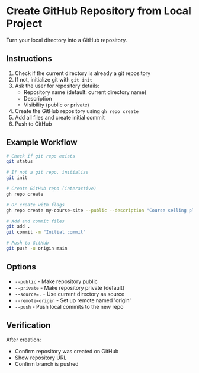 # Create GitHub Repository from Local Project

Turn your local directory into a GitHub repository.

## Instructions

1. Check if the current directory is already a git repository
2. If not, initialize git with `git init`
3. Ask the user for repository details:
   - Repository name (default: current directory name)
   - Description
   - Visibility (public or private)
4. Create the GitHub repository using `gh repo create`
5. Add all files and create initial commit
6. Push to GitHub

## Example Workflow

```bash
# Check if git repo exists
git status

# If not a git repo, initialize
git init

# Create GitHub repo (interactive)
gh repo create

# Or create with flags
gh repo create my-course-site --public --description "Course selling platform" --source=. --remote=origin --push

# Add and commit files
git add .
git commit -m "Initial commit"

# Push to GitHub
git push -u origin main
```

## Options

- `--public` - Make repository public
- `--private` - Make repository private (default)
- `--source=.` - Use current directory as source
- `--remote=origin` - Set up remote named 'origin'
- `--push` - Push local commits to the new repo

## Verification

After creation:
- Confirm repository was created on GitHub
- Show repository URL
- Confirm branch is pushed
